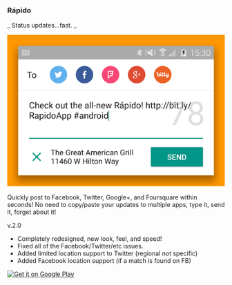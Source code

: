 ### Rápido
_ Status updates...fast. _  

![Rapido Screenshot](extras/rapido-hero-shadow.png)

Quickly post to Facebook, Twitter, Google+, and Foursquare within seconds! No need to copy/paste your updates to multiple apps, type it, send it, forget about it!

v.2.0
- Completely redesigned, new look, feel, and speed!
- Fixed all of the Facebook/Twitter/etc issues.
- Added limited location support to Twitter (regional not specific)
- Added Facebook location support (if a match is found on FB)

[![Get it on Google Play](https://developer.android.com/images/brand/en_generic_rgb_wo_60.png)](https://play.google.com/store/apps/details?id=com.thunsaker.rapido "Get it on Google Play")
